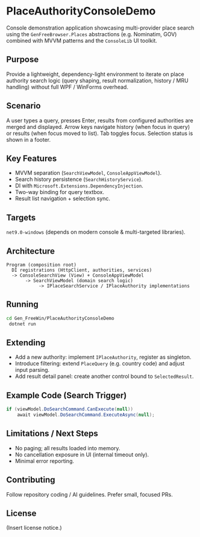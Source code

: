 # PlaceAuthorityConsoleDemo

Console demonstration application showcasing multi-provider place search using the `GenFreeBrowser.Places` abstractions (e.g. Nominatim, GOV) combined with MVVM patterns and the `ConsoleLib` UI toolkit.

## Purpose
Provide a lightweight, dependency-light environment to iterate on place authority search logic (query shaping, result normalization, history / MRU handling) without full WPF / WinForms overhead.

## Scenario
A user types a query, presses Enter, results from configured authorities are merged and displayed. Arrow keys navigate history (when focus in query) or results (when focus moved to list). Tab toggles focus. Selection status is shown in a footer.

## Key Features
- MVVM separation (`SearchViewModel`, `ConsoleAppViewModel`).
- Search history persistence (`SearchHistoryService`).
- DI with `Microsoft.Extensions.DependencyInjection`.
- Two-way binding for query textbox.
- Result list navigation + selection sync.

## Targets
`net9.0-windows` (depends on modern console & multi-targeted libraries).

## Architecture
```
Program (composition root)
  DI registrations (HttpClient, authorities, services)
  -> ConsoleSearchView (View) + ConsoleAppViewModel
       -> SearchViewModel (domain search logic)
            -> IPlaceSearchService / IPlaceAuthority implementations
```

## Running
```bash
cd Gen_FreeWin/PlaceAuthorityConsoleDemo
 dotnet run
```

## Extending
- Add a new authority: implement `IPlaceAuthority`, register as singleton.
- Introduce filtering: extend `PlaceQuery` (e.g. country code) and adjust input parsing.
- Add result detail panel: create another control bound to `SelectedResult`.

## Example Code (Search Trigger)
```csharp
if (viewModel.DoSearchCommand.CanExecute(null))
    await viewModel.DoSearchCommand.ExecuteAsync(null);
```

## Limitations / Next Steps
- No paging; all results loaded into memory.
- No cancellation exposure in UI (internal timeout only).
- Minimal error reporting.

## Contributing
Follow repository coding / AI guidelines. Prefer small, focused PRs.

## License
(Insert license notice.)

